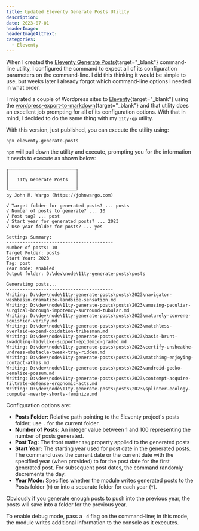 ```yaml
---
title: Updated Eleventy Generate Posts Utility
description: 
date: 2023-07-01
headerImage: 
headerImageAltText: 
categories:
  - Eleventy
---
```


When I created the [Eleventy Generate Posts](https://www.npmjs.com/package/eleventy-generate-posts){target="_blank"} command-line utility, I configured the command to expect all of its configuration parameters on the command-line. I did this thinking it would be simple to use, but weeks later I already forgot which command-line options I needed in what order.

I migrated a couple of Wordpress sites to [Eleventy](https://www.11ty.dev/){target="_blank"} using the [wordpress-export-to-markdown](https://www.npmjs.com/package/wordpress-export-to-markdown){target="_blank"} and that utility does an excellent job prompting for all of its configuration options. With that in mind, I decided to do the same thing with my `11ty-gp` utility.

With this version, just published, you can execute the utility using:

```shell
npx eleventy-generate-posts
```

`npm` will pull down the utility and execute, prompting you for the information it needs to execute as shown below:

```text
┌─────────────────────────┐
│                         │
│   11ty Generate Posts   │
│                         │
└─────────────────────────┘
by John M. Wargo (https://johnwargo.com)

√ Target folder for generated posts? ... posts
√ Number of posts to generate? ... 10
√ Post tag? ... post
√ Start year for generated posts? ... 2023
√ Use year folder for posts? ... yes

Settings Summary:
----------------------------------------
Number of posts: 10
Target Folder: posts
Start Year: 2023
Tag: post
Year mode: enabled
Output folder: D:\dev\node\11ty-generate-posts\posts

Generating posts...
----------------------------------------
Writing: D:\dev\node\11ty-generate-posts\posts\2023\navigator-washbasin-dramatize-landside-sensation.md
Writing: D:\dev\node\11ty-generate-posts\posts\2023\amusing-peculiar-surgical-borough-impotency-surround-tubular.md
Writing: D:\dev\node\11ty-generate-posts\posts\2023\maturely-convene-squishier-verify.md
Writing: D:\dev\node\11ty-generate-posts\posts\2023\matchless-overlaid-expend-oxidation-tribesman.md
Writing: D:\dev\node\11ty-generate-posts\posts\2023\basis-brunt-swaddling-ladylike-support-epidemic-graded.md
Writing: D:\dev\node\11ty-generate-posts\posts\2023\certify-unsheathe-undress-obstacle-tweak-tray-ridden.md
Writing: D:\dev\node\11ty-generate-posts\posts\2023\matching-enjoying-contact-atlas.md
Writing: D:\dev\node\11ty-generate-posts\posts\2023\android-gecko-penalize-possum.md
Writing: D:\dev\node\11ty-generate-posts\posts\2023\contempt-acquire-filtrate-defense-ergonomic-acts.md
Writing: D:\dev\node\11ty-generate-posts\posts\2023\splinter-ecology-computer-nearby-shorts-feminize.md
```

Configuration options are:

* **Posts Folder:** Relative path pointing to the Eleventy project's posts folder; use `.` for the current folder.
* **Number of Posts:** An integer value between 1 and 100 representing the number of posts generated.
* **Post Tag:** The front matter `tag` property applied to the generated posts
* **Start Year:** The starting year used for post date in the generated posts. The command uses the current date or the current date with the specified year (when provided) to for the post date for the first generated post. For subsequent post dates, the command randomly decrements the day.
* **Year Mode:** Specifies whether the module writes generated posts to the Posts folder (`N`) or into a separate folder for each year (`Y`).

Obviously if you generate enough posts to push into the previous year, the posts will save into a folder for the previous year. 

To enable debug mode, pass a `-d` flag on the command-line; in this mode, the module writes additional information to the console as it executes.